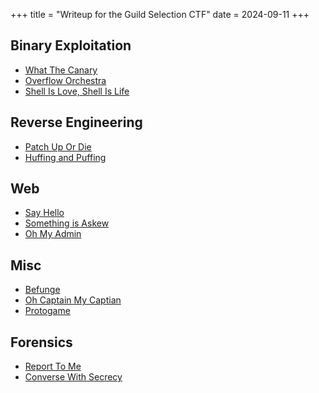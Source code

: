 +++
title = "Writeup for the Guild Selection CTF"
date = 2024-09-11
+++

## Binary Exploitation
- [What The Canary](@/writeups/Guild_Selection_CTF/whatTheCanary.md)
- [Overflow Orchestra](@/writeups/Guild_Selection_CTF/overfloworchestra.md)
- [Shell Is Love, Shell Is Life](@/writeups/Guild_Selection_CTF/shell.md)

## Reverse Engineering


- [Patch Up Or Die](@/writeups/Guild_Selection_CTF/patchUporDie.md)
- [Huffing and Puffing](@/writeups/Guild_Selection_CTF/HuffmanEncoding.md)

## Web

- [Say Hello](@/writeups/Guild_Selection_CTF/SayHello.md)
- [Something is Askew](@/writeups/Guild_Selection_CTF/SomethingIsAskew.md)
- [Oh My Admin](@/writeups/Guild_Selection_CTF/ohmyadmin.md)

## Misc

- [Befunge](@/writeups/Guild_Selection_CTF/Befunge.md)
- [Oh Captain My Captian](@/writeups/Guild_Selection_CTF/ocaptainmycaptain.md)
- [Protogame](@/writeups/Guild_Selection_CTF/Protogame.md)

## Forensics


- [Report To Me](@/writeups/Guild_Selection_CTF/ReportToMe.md)
- [Converse With Secrecy](@/writeups/Guild_Selection_CTF/ConverseWithSecrecy.md)
